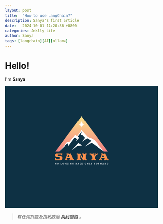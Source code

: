 ```yaml
---
layout: post
title:  "How to use LangChain?"
description: Sanya's first article
date:   2024-10-01 14:20:36 +0800
categories: Jeklly Life
author: Sanya
tags: [langchain][AI][ollama]
---
```

# Hello!
I'm **Sanya**

![](/assets/images/sanya_avatar.jpg)
> _有任何問題及指教歡迎 [與我聯絡](https://www.sanyaceo.com) 。_